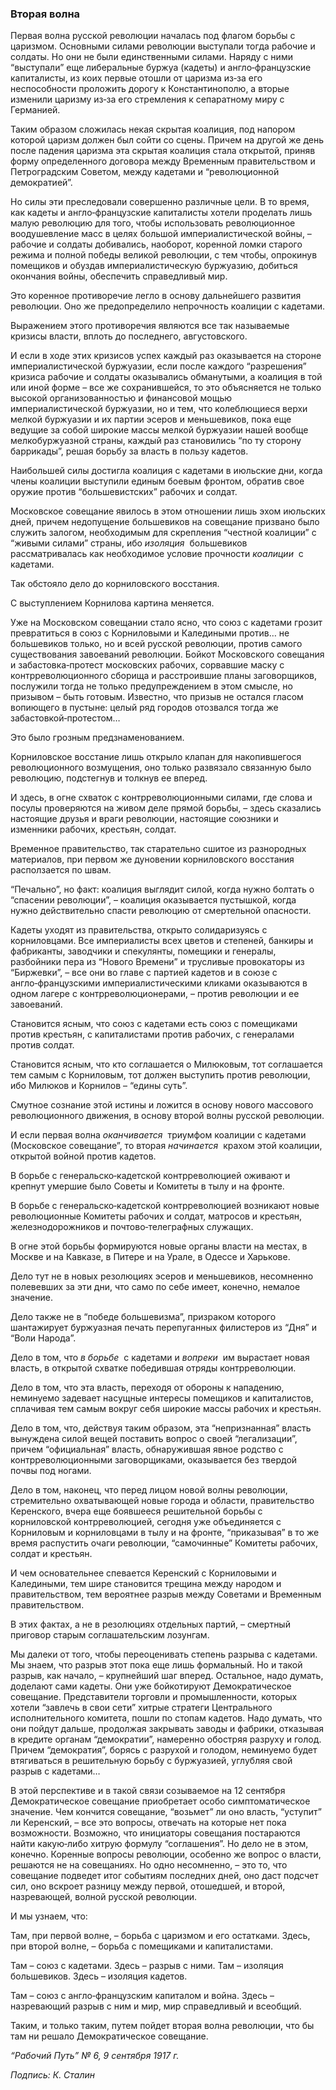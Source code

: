 ### Вторая волна

Первая волна русской революции началась под флагом борьбы с царизмом. Основными силами революции выступали тогда рабочие и солдаты. Но они не были единственными силами. Наряду с ними “выступали” еще либеральные буржуа (кадеты) и англо‑французские капиталисты, из коих первые отошли от царизма из‑за его неспособности проложить дорогу к Константинополю, а вторые изменили царизму из‑за его стремления к сепаратному миру с Германией.

Таким образом сложилась некая скрытая коалиция, под напором которой царизм должен был сойти со сцены. Причем на другой же день после падения царизма эта скрытая коалиция стала открытой, приняв форму определенного договора между Временным правительством и Петроградским Советом, между кадетами и “революционной демократией”.

Но силы эти преследовали совершенно различные цели. В то время, как кадеты и англо‑французские капиталисты хотели проделать лишь малую революцию для того, чтобы использовать революционное воодушевление масс в целях большой империалистической войны, – рабочие и солдаты добивались, наоборот, коренной ломки старого режима и полной победы великой революции, с тем чтобы, опрокинув помещиков и обуздав империалистическую буржуазию, добиться окончания войны, обеспечить справедливый мир.

Это коренное противоречие легло в основу дальнейшего развития революции. Оно же предопределило непрочность коалиции с кадетами.

Выражением этого противоречия являются все так называемые кризисы власти, вплоть до последнего, августовского.

И если в ходе этих кризисов успех каждый раз оказывается на стороне империалистической буржуазии, если после каждого “разрешения” кризиса рабочие и солдаты оказывались обманутыми, а коалиция в той или иной форме – все же сохранившейся, то это объясняется не только высокой организованностью и финансовой мощью империалистической буржуазии, но и тем, что колеблющиеся верхи мелкой буржуазии и их партии эсеров и меньшевиков, пока еще ведущие за собой широкие массы мелкой буржуазии нашей вообще мелкобуржуазной страны, каждый раз становились “по ту сторону баррикады”, решая борьбу за власть в пользу кадетов.

Наибольшей силы достигла коалиция с кадетами в июльские дни, когда члены коалиции выступили единым боевым фронтом, обратив свое оружие против “большевистских” рабочих и солдат.

Московское совещание явилось в этом отношении лишь эхом июльских дней, причем недопущение большевиков на совещание призвано было служить залогом, необходимым для скрепления “честной коалиции” с “живыми силами” страны, ибо _изоляция_  большевиков рассматривалась как необходимое условие прочности _коалиции_  с кадетами.

Так обстояло дело до корниловского восстания.

С выступлением Корнилова картина меняется.

Уже на Московском совещании стало ясно, что союз с кадетами грозит превратиться в союз с Корниловыми и Каледиными против… не большевиков только, но и всей русской революции, против самого существования завоеваний революции. Бойкот Московского совещания и забастовка‑протест московских рабочих, сорвавшие маску с контрреволюционного сборища и расстроившие планы заговорщиков, послужили тогда не только предупреждением в этом смысле, но призывом – быть готовым. Известно, что призыв не остался гласом вопиющего в пустыне: целый ряд городов отозвался тогда же забастовкой‑протестом…

Это было грозным предзнаменованием.

Корниловское восстание лишь открыло клапан для накопившегося революционного возмущения, оно только развязало связанную было революцию, подстегнув и толкнув ее вперед.

И здесь, в огне схваток с контрреволюционными силами, где слова и посулы проверяются на живом деле прямой борьбы, – здесь сказались настоящие друзья и враги революции, настоящие союзники и изменники рабочих, крестьян, солдат.

Временное правительство, так старательно сшитое из разнородных материалов, при первом же дуновении корниловского восстания расползается по швам.

“Печально”, но факт: коалиция выглядит силой, когда нужно болтать о “спасении революции”, – коалиция оказывается пустышкой, когда нужно действительно спасти революцию от смертельной опасности.

Кадеты уходят из правительства, открыто солидаризуясь с корниловцами. Все империалисты всех цветов и степеней, банкиры и фабриканты, заводчики и спекулянты, помещики и генералы, разбойники пера из “Нового Времени” и трусливые провокаторы из “Биржевки”, – все они во главе с партией кадетов и в союзе с англо‑французскими империалистическими кликами оказываются в одном лагере с контрреволюционерами, – против революции и ее завоеваний.

Становится ясным, что союз с кадетами есть союз с помещиками против крестьян, с капиталистами против рабочих, с генералами против солдат.

Становится ясным, что кто соглашается о Милюковым, тот соглашается тем самым с Корниловым, тот должен выступить против революции, ибо Милюков и Корнилов – “едины суть”.

Смутное сознание этой истины и ложится в основу нового массового революционного движения, в основу второй волны русской революции.

И если первая волна _оканчивается_  триумфом коалиции с кадетами (Московское совещание”, то вторая _начинается_  крахом этой коалиции, открытой войной против кадетов.

В борьбе с генеральско‑кадетской контрреволюцией оживают и крепнут умершие было Советы и Комитеты в тылу и на фронте.

В борьбе с генеральско‑кадетской контрреволюцией возникают новые революционные Комитеты рабочих и солдат, матросов и крестьян, железнодорожников и почтово‑телеграфных служащих.

В огне этой борьбы формируются новые органы власти на местах, в Москве и на Кавказе, в Питере и на Урале, в Одессе и Харькове.

Дело тут не в новых резолюциях эсеров и меньшевиков, несомненно полевевших за эти дни, что само по себе имеет, конечно, немалое значение.

Дело также не в “победе большевизма”, призраком которого шантажирует буржуазная печать перепуганных филистеров из “Дня” и “Воли Народа”.

Дело в том, что _в борьбе_  с кадетами и _вопреки_  им вырастает новая власть, в открытой схватке победившая отряды контрреволюции.

Дело в том, что эта власть, переходя от обороны к нападению, неминуемо задевает насущные интересы помещиков и капиталистов, сплачивая тем самым вокруг себя широкие массы рабочих и крестьян.

Дело в том, что, действуя таким образом, эта “непризнанная” власть вынуждена силой вещей поставить вопрос о своей “легализации”, причем “официальная” власть, обнаружившая явное родство с контрреволюционными заговорщиками, оказывается без твердой почвы под ногами.

Дело в том, наконец, что перед лицом новой волны революции, стремительно охватывающей новые города и области, правительство Керенского, вчера еще боявшееся решительной борьбы с корниловской контрреволюцией, сегодня уже объединяется с Корниловым и корниловцами в тылу и на фронте, “приказывая” в то же время распустить очаги революции, “самочинные” Комитеты рабочих, солдат и крестьян.

И чем основательнее спевается Керенский с Корниловыми и Каледиными, тем шире становится трещина между народом и правительством, тем вероятнее разрыв между Советами и Временным правительством.

В этих фактах, а не в резолюциях отдельных партий, – смертный приговор старым соглашательским лозунгам.

Мы далеки от того, чтобы переоценивать степень разрыва с кадетами. Мы знаем, что разрыв этот пока еще лишь формальный. Но и такой разрыв, как начало, – крупнейший шаг вперед. Остальное, надо думать, доделают сами кадеты. Они уже бойкотируют Демократическое совещание. Представители торговли и промышленности, которых хотели “завлечь в свои сети” хитрые стратеги Центрального исполнительного комитета, пошли по стопам кадетов. Надо думать, что они пойдут дальше, продолжая закрывать заводы и фабрики, отказывая в кредите органам “демократии”, намеренно обостряя разруху и голод. Причем “демократия”, борясь с разрухой и голодом, неминуемо будет втягиваться в решительную борьбу с буржуазией, углубляя свой разрыв с кадетами…

В этой перспективе и в такой связи созываемое на 12 сентября Демократическое совещание приобретает особо симптоматическое значение. Чем кончится совещание, “возьмет” ли оно власть, “уступит” ли Керенский, – все это вопросы, отвечать на которые нет пока возможности. Возможно, что инициаторы совещания постараются найти какую‑либо хитрую формулу “соглашения”. Но дело не в этом, конечно. Коренные вопросы революции, особенно же вопрос о власти, решаются не на совещаниях. Но одно несомненно, – это то, что совещание подведет итог событиям последних дней, оно даст подсчет сил, оно вскроет разницу между первой, отошедшей, и второй, назревающей, волной русской революции.

И мы узнаем, что:

Там, при первой волне, – борьба с царизмом и его остатками. Здесь, при второй волне, – борьба с помещиками и капиталистами.

Там – союз с кадетами. Здесь – разрыв с ними. Там – изоляция большевиков. Здесь – изоляция кадетов.

Там – союз с англо‑французским капиталом и война. Здесь – назревающий разрыв с ним и мир, мир справедливый и всеобщий.

Таким, и только таким, путем пойдет вторая волна революции, что бы там ни решало Демократическое совещание.

_“Рабочий Путь” №_ _6, 9 сентября 1917_ _г._

_Подпись: К. Сталин_